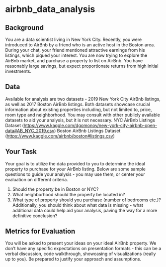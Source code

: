 # airbnb_data_analysis

## Background
You are a data scientist living in New York City. Recently, you were introduced to AirBnb by
a friend who is an active host in the Boston area. During your chat, your friend mentioned
attractive earnings from his listings, which piqued your interest. You are now trying to
explore the AirBnb market, and purchase a property to list on AirBnb. You have reasonably
large savings, but expect proportionate returns from high initial investments.

## Data
Available for analysis are two datasets - 2019 New York City AirBnb listings, as well as
2017 Boston AirBnb listings. Both datasets showcase crucial information about existing
properties including, but not limited to, price, room type and neighborhood. You may consult
with other publicly available datasets to aid your analysis, but it is not necessary.
NYC AirBnb Listings Dataset
(https://www.kaggle.com/dgomonov/new-york-city-airbnb-open-data#AB_NYC_2019.csv)
Boston AirBnb Listings Dataset
(https://www.kaggle.com/airbnb/boston#listings.csv)

## Your Task
Your goal is to utilize the data provided to you to determine the ideal property to purchase
for your AirBnb listing. Below are some sample questions to guide your analysis - you may
use them, or center your evaluation on different criteria.
1. Should the property be in Boston or NYC?
2. What neighborhood should the property be located in?
3. What type of property should you purchase (number of bedrooms etc.)?
Additionally, you should think about what data is missing - what additional data could help
aid your analysis, paving the way for a more definitive conclusion?

## Metrics for Evaluation
You will be asked to present your
ideas on your ideal AirBnb property. We don’t have any specific expectations on
presentation formats - this can be a verbal discussion, code walkthrough, showcasing of
visualizations (really up to you). Be prepared to justify your approach and assumptions.
